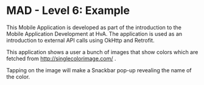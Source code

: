 # MAD - Level 6: Example

This Mobile Application is developed as part of the introduction to the Mobile Application Development at HvA.
The application is used as an introduction to external API calls using OkHttp and Retrofit.

This application shows a user a bunch of images that show colors which are fetched from http://singlecolorimage.com/ .

Tapping on the image will make a Snackbar pop-up revealing the name of the color.
